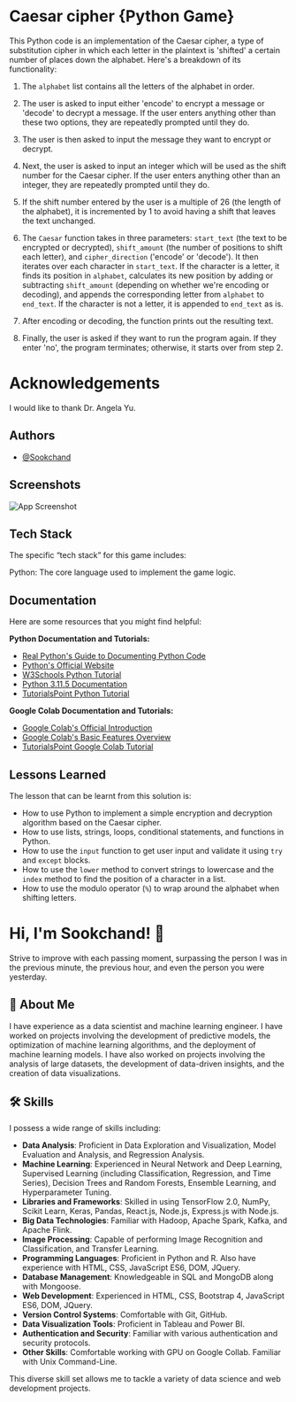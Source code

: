 
#  Caesar cipher {Python Game}
This Python code is an implementation of the Caesar cipher, a type of substitution cipher in which each letter in the plaintext is 'shifted' a certain number of places down the alphabet. Here's a breakdown of its functionality:

1. The `alphabet` list contains all the letters of the alphabet in order.

2. The user is asked to input either 'encode' to encrypt a message or 'decode' to decrypt a message. If the user enters anything other than these two options, they are repeatedly prompted until they do.

3. The user is then asked to input the message they want to encrypt or decrypt.

4. Next, the user is asked to input an integer which will be used as the shift number for the Caesar cipher. If the user enters anything other than an integer, they are repeatedly prompted until they do.

5. If the shift number entered by the user is a multiple of 26 (the length of the alphabet), it is incremented by 1 to avoid having a shift that leaves the text unchanged.

6. The `Caesar` function takes in three parameters: `start_text` (the text to be encrypted or decrypted), `shift_amount` (the number of positions to shift each letter), and `cipher_direction` ('encode' or 'decode'). It then iterates over each character in `start_text`. If the character is a letter, it finds its position in `alphabet`, calculates its new position by adding or subtracting `shift_amount` (depending on whether we're encoding or decoding), and appends the corresponding letter from `alphabet` to `end_text`. If the character is not a letter, it is appended to `end_text` as is.

7. After encoding or decoding, the function prints out the resulting text.

8. Finally, the user is asked if they want to run the program again. If they enter 'no', the program terminates; otherwise, it starts over from step 2.
#  Acknowledgements
I would like to thank Dr. Angela Yu.
## Authors

- [@Sookchand](https://github.com/Sookchand)


## Screenshots

![App Screenshot](https://via.placeholder.com/468x300?text=App+Screenshot+Here)


## Tech Stack
The specific “tech stack” for this game includes:

Python: The core language used to implement the game logic.
## Documentation
Here are some resources that you might find helpful:

**Python Documentation and Tutorials:**
- [Real Python's Guide to Documenting Python Code](^1^)
- [Python's Official Website](^2^)
- [W3Schools Python Tutorial](^8^)
- [Python 3.11.5 Documentation](^9^)
- [TutorialsPoint Python Tutorial](^10^)

**Google Colab Documentation and Tutorials:**
- [Google Colab's Official Introduction](^4^)
- [Google Colab's Basic Features Overview](^5^)
- [TutorialsPoint Google Colab Tutorial](^12^)

## Lessons Learned
The lesson that can be learnt from this solution is:

- How to use Python to implement a simple encryption and decryption algorithm based on the Caesar cipher.
- How to use lists, strings, loops, conditional statements, and functions in Python.
- How to use the `input` function to get user input and validate it using `try` and `except` blocks.
- How to use the `lower` method to convert strings to lowercase and the `index` method to find the position of a character in a list.
- How to use the modulo operator (`%`) to wrap around the alphabet when shifting letters.
# Hi, I'm Sookchand! 👋

Strive to improve with each passing moment, surpassing the person I was in the previous minute, the previous hour, and even the person you were yesterday.
## 🚀 About Me
I have experience as a data scientist and machine learning engineer. I have worked on projects involving the development of predictive models, the optimization of machine learning algorithms, and the deployment of machine learning models. I have also worked on projects involving the analysis of large datasets, the development of data-driven insights, and the creation of data visualizations.
## 🛠 Skills
I possess a wide range of skills including:

- **Data Analysis**: Proficient in Data Exploration and Visualization, Model Evaluation and Analysis, and Regression Analysis.
- **Machine Learning**: Experienced in Neural Network and Deep Learning, Supervised Learning (including Classification, Regression, and Time Series), Decision Trees and Random Forests, Ensemble Learning, and Hyperparameter Tuning.
- **Libraries and Frameworks**: Skilled in using TensorFlow 2.0, NumPy, Scikit Learn, Keras, Pandas, React.js, Node.js, Express.js with Node.js.
- **Big Data Technologies**: Familiar with Hadoop, Apache Spark, Kafka, and Apache Flink.
- **Image Processing**: Capable of performing Image Recognition and Classification, and Transfer Learning.
- **Programming Languages**: Proficient in Python and R. Also have experience with HTML, CSS, JavaScript ES6, DOM, JQuery.
- **Database Management**: Knowledgeable in SQL and MongoDB along with Mongoose.
- **Web Development**: Experienced in HTML, CSS, Bootstrap 4, JavaScript ES6, DOM, JQuery.
- **Version Control Systems**: Comfortable with Git, GitHub.
- **Data Visualization Tools**: Proficient in Tableau and Power BI.
- **Authentication and Security**: Familiar with various authentication and security protocols.
- **Other Skills**: Comfortable working with GPU on Google Collab. Familiar with Unix Command-Line.

This diverse skill set allows me to tackle a variety of data science and web development projects.